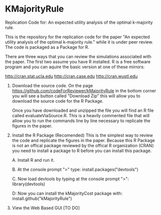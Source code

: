 # KMajorityRule
Replication Code for: An expected utility analysis of the optimal k-majority rule.

This is the repository for the replication code for the paper "An expected utility analysis of the optimal k-majority rule." while it is under peer review. The code is packaged as a Package for R. 

There are three ways that you can review the simulations associated with the paper. The first two assume you have R installed. R is a free software program and you can aquire the basic version at one of these mirrors:

http://cran.stat.ucla.edu
http://cran.case.edu
http://cran.wustl.edu


1. Download the source code.
    On the page https://github.com/codeForReviewer/kMajorityRule in the bottom corner you will see a button called "Download Zip" this will allow you to download the source code for the R Package. 

    Once you have downloaded and unzipped the file you will find an R file called evaluateViaSource.R. This is a heavily commented file that will allow you to run the commands line by line necessary to replicate the figures in the paper.

2. Install the R Package (Recomended)
    This is the simplest way to review the code and replicate the figures in the paper. Because this R Package is not an offical package reviewed by the offical R organization (CRAN) you need to install a package to R before you can install this package.

    A. Install R and run it.

    B. At the console prompt ">" type: install.packages("devtools")

    C. Now load devtools by typing at the console prompt ">": library(devtools)

    D: Now you can install the kMajorityCost package with: install.github("kMajorityRule")


3. View the Web Based GUI
 [TO DO]
